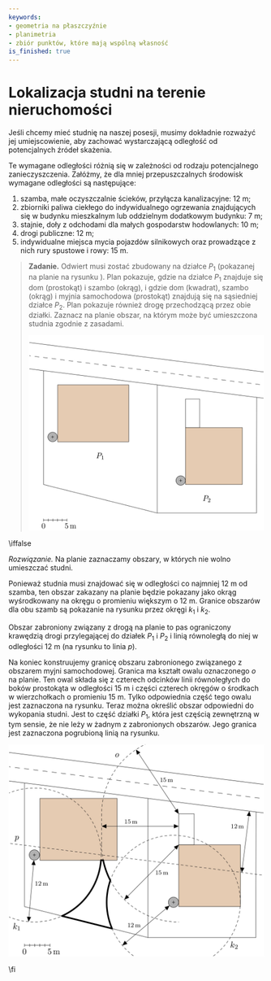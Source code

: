 ```yaml
---
keywords:
- geometria na płaszczyźnie
- planimetria
- zbiór punktów, które mają wspólną własność
is_finished: true
---
```



#  Lokalizacja studni na terenie nieruchomości

Jeśli chcemy mieć studnię na naszej posesji, musimy dokładnie rozważyć
jej umiejscowienie, aby zachować wystarczającą odległość od potencjalnych źródeł skażenia.


Te wymagane odległości różnią się w zależności od rodzaju potencjalnego zanieczyszczenia. Załóżmy, że dla mniej przepuszczalnych środowisk wymagane odległości są następujące:

1.  szamba, małe oczyszczalnie ścieków, przyłącza kanalizacyjne: $12 \text{ m}$;
2. zbiorniki paliwa ciekłego do indywidualnego ogrzewania znajdujących się w budynku mieszkalnym lub oddzielnym dodatkowym budynku: $7 \text{ m}$;
3. stajnie, doły z odchodami dla małych gospodarstw hodowlanych: $10 \text{ m}$;
4. drogi publiczne: $12 \text{ m}$;
5. indywidualne miejsca mycia pojazdów silnikowych oraz prowadzące z nich rury spustowe i rowy: $15 \text{ m}$.


> **Zadanie.** Odwiert musi zostać zbudowany na działce  $P_1$ (pokazanej na
> planie na rysunku ).  Plan pokazuje, gdzie na działce $P_1$ znajduje się dom (prostokąt)
> i szambo (okrąg), i gdzie
> dom (kwadrat), szambo (okrąg) i myjnia samochodowa (prostokąt)
> znajdują się na sąsiedniej działce $P_2$.   Plan pokazuje również
> drogę przechodzącą przez obie działki. Zaznacz na planie obszar, na którym
> może być umieszczona studnia zgodnie z zasadami.
>
> ![Szkic stytuacji](math4you_00009.png)

\iffalse

*Rozwiązanie.* Na planie zaznaczamy obszary, w których nie wolno umieszczać studni. 

Ponieważ studnia musi znajdować się w odległości co najmniej 12 m od szamba, ten
obszar zakazany na planie będzie pokazany jako okrąg wyśrodkowany na 
okręgu o promieniu większym o 12 m. Granice obszarów
dla obu szamb są pokazanie na rysunku przez okręgi  $k_1$
i $k_2$.

Obszar zabroniony związany z drogą na planie to pas
ograniczony krawędzią drogi przylegającej do działek $P_1$ i $P_2$
i linią równoległą do niej w odległości 12 m  (na rysunku to linia $p$).

Na koniec konstruujemy granicę obszaru zabronionego związanego z obszarem myjni samochodowej. Granica ma kształt owalu oznaczonego $o$ na planie.
Ten owal składa się z czterech odcinków linii równoległych do boków prostokąta w odległości 15 m i części czterech okręgów o środkach w wierzchołkach o promieniu 15 m. Tylko odpowiednia część tego owalu jest zaznaczona na rysunku.
Teraz można określić obszar odpowiedni do wykopania studni. Jest to część działki $P_1$, która jest częścią zewnętrzną w tym sensie, że nie leży w żadnym z zabronionych obszarów. Jego granica jest zaznaczona pogrubioną linią na rysunku.


![Rozwiązanie](math4you_00009_res.jpg)

\fi




